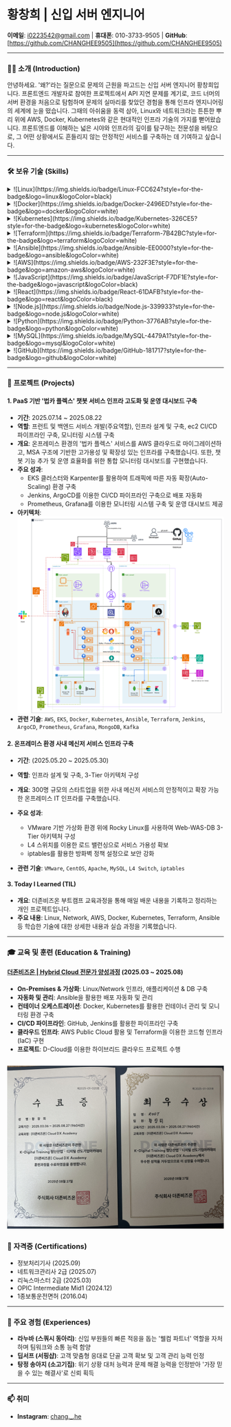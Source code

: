 # 황창희 | 신입 서버 엔지니어

**이메일**: i0223542@gmail.com | **휴대폰**: 010-3733-9505 | **GitHub**: [https://github.com/CHANGHEE9505](https://github.com/CHANGHEE9505)

---

### 🙋‍♂️ **소개 (Introduction)**
안녕하세요. '왜?'라는 질문으로 문제의 근원을 파고드는 신입 서버 엔지니어 황창희입니다. 프론트엔드 개발자로 참여한 프로젝트에서 API 지연 문제를 계기로, 코드 너머의 서버 환경을 처음으로 탐험하며 문제의 실마리를 찾았던 경험을 통해 인프라 엔지니어링의 세계에 눈을 떴습니다. 그때의 아쉬움을 동력 삼아, Linux와 네트워크라는 튼튼한 뿌리 위에 AWS, Docker, Kubernetes와 같은 현대적인 인프라 기술의 가지를 뻗어왔습니다. 프론트엔드를 이해하는 넓은 시야와 인프라의 깊이를 탐구하는 전문성을 바탕으로, 그 어떤 상황에서도 흔들리지 않는 안정적인 서비스를 구축하는 데 기여하고 싶습니다.

---

### 🛠️ **보유 기술 (Skills)**

<details>
  <summary>![Linux](https://img.shields.io/badge/Linux-FCC624?style=for-the-badge&logo=linux&logoColor=black)</summary>
  
  - **기본 설정**: 다양한 배포판 사용 경험 (CentOS, Ubuntu, Rocky Linux, Kali Linux), 네트워크 및 보안 초기 설정, 패키지 관리 (yum, apt), 소유권/허가권에 대한 이해 및 관리
  - **서버 핵심 서비스 구축 및 운영**: Web/WAS (Apache, Nginx) 구축, 가상 호스트 설정 및 부하 분산 구성
  - **네트워크 서비스**: DNS (BIND), DHCP, NFS 서버 구축 및 장애 대응
  - **원격 접속**: SSH, Telnet 등 원격 접속 프로토콜 설정 및 보안 강화
  - **시스템 관리 및 자동화**: Crontab을 활용한 주기적인 작업 스케줄링, Shell script 작성
  - **스토리지 관리**: LVM을 이용한 파티션 생성 및 확장, fstab을 통한 오토마운트 설정
</details>

<details>
  <summary>![Docker](https://img.shields.io/badge/Docker-2496ED?style=for-the-badge&logo=docker&logoColor=white)</summary>
  
  - **이미지 관리**: Dockerfile을 직접 작성하여 커스텀 이미지 빌드, Docker Hub를 이용한 이미지 관리
  - **컨테이너 운영**: Apache, MariaDB 등 주요 애플리케이션의 컨테이너화, 데이터 영속성 관리
  - **네트워크**: Docker Network에 대한 이해 및 컨테이너 간 통신 제어
</details>

<details>
  <summary>![Kubernetes](https://img.shields.io/badge/Kubernetes-326CE5?style=for-the-badge&logo=kubernetes&logoColor=white)</summary>
  
  - **클러스터 구축 및 운영**: On-premise 환경에서 Kubernetes 클러스터 구축, Pod, Deployment, Service, ReplicaSet 등 핵심 오브젝트 운영
  - **트래픽 관리 및 스케일링**: Ingress를 통한 외부 트래픽 제어, HPA를 이용한 트래픽 기반 오토 스케일링
</details>

<details>
  <summary>![Terraform](https://img.shields.io/badge/Terraform-7B42BC?style=for-the-badge&logo=terraform&logoColor=white)</summary>
  
  - **인프라 자동화**: Terraform 코드를 사용하여 AWS 인프라(VPC, Subnet, EC2 등) 정의 및 자동화, 변수, 출력, 모듈을 활용하여 재사용 가능하고 효율적인 코드 작성
</details>

<details>
  <summary>![Ansible](https://img.shields.io/badge/Ansible-EE0000?style=for-the-badge&logo=ansible&logoColor=white)</summary>
  
  - **구성 관리 자동화**: Vagrant로 가상화 테스트 환경을 구축하고 Ansible 플레이북 작성, 다수 서버의 패키지 설치, 설정 변경 등 반복 작업을 자동화
  - **플레이북 작성**: 조건문, 반복문을 활용하여 유연하고 확장성 있는 자동화 스크립트 작성
</details>

<details>
  <summary>![AWS](https://img.shields.io/badge/AWS-232F3E?style=for-the-badge&logo=amazon-aws&logoColor=white)</summary>
  
  - **컴퓨트 & 컨테이너**: EKS, EC2, Lambda
  - **네트워킹 및 콘텐츠 전송**: VPC, Route 53, CloudFront, ALB, API Gateway
  - **스토리지**: S3
  - **보안 및 자격 증명**: IAM, Cognito, ACM
  - **AI / Machine Learning**: Amazon Bedrock
</details>

<details>
  <summary>![JavaScript](https://img.shields.io/badge/JavaScript-F7DF1E?style=for-the-badge&logo=javascript&logoColor=black)</summary>
</details>

<details>
  <summary>![React](https://img.shields.io/badge/React-61DAFB?style=for-the-badge&logo=react&logoColor=black)</summary>
</details>

<details>
  <summary>![Node.js](https://img.shields.io/badge/Node.js-339933?style=for-the-badge&logo=node.js&logoColor=white)</summary>
</details>

<details>
  <summary>![Python](https://img.shields.io/badge/Python-3776AB?style=for-the-badge&logo=python&logoColor=white)</summary>
</details>

<details>
  <summary>![MySQL](https://img.shields.io/badge/MySQL-4479A1?style=for-the-badge&logo=mysql&logoColor=white)</summary>
</details>

<details>
  <summary>![GitHub](https://img.shields.io/badge/GitHub-181717?style=for-the-badge&logo=github&logoColor=white)</summary>
</details>

---

### 🚀 **프로젝트 (Projects)**

#### 1. PaaS 기반 '법카 플렉스' 챗봇 서비스 인프라 고도화 및 운영 대시보드 구축
- **기간**: 2025.07.14 ~ 2025.08.22
- **역할**: 프런트 및 백엔드 서비스 개발(주요역할), 인프라 설계 및 구축, ec2 CI/CD 파이프라인 구축, 모니터링 시스템 구축
- **개요**: 온프레미스 환경의 '법카 플렉스' 서비스를 AWS 클라우드로 마이그레이션하고, MSA 구조에 기반한 고가용성 및 확장성 있는 인프라를 구축했습니다. 또한, 챗봇 기능 추가 및 운영 효율화를 위한 통합 모니터링 대시보드를 구현했습니다.
- **주요 성과**:
    - EKS 클러스터와 Karpenter를 활용하여 트래픽에 따른 자동 확장(Auto-Scaling) 환경 구축
    - Jenkins, ArgoCD를 이용한 CI/CD 파이프라인 구축으로 배포 자동화
    - Prometheus, Grafana를 이용한 모니터링 시스템 구축 및 운영 대시보드 제공
- **아키텍처**:
  ![아키텍처](assets/architecture.png)
- **관련 기술**: `AWS`, `EKS`, `Docker`, `Kubernetes`, `Ansible`, `Terraform`, `Jenkins`, `ArgoCD`, `Prometheus`, `Grafana`, `MongoDB`, `Kafka`

#### 2. 온프레미스 환경 사내 메신저 서비스 인프라 구축
- **기간**: (2025.05.20 ~ 2025.05.30)
- **역할**: 인프라 설계 및 구축, 3-Tier 아키텍처 구성
- **개요**: 300명 규모의 스타트업을 위한 사내 메신저 서비스의 안정적이고 확장 가능한 온프레미스 IT 인프라를 구축했습니다.
- **주요 성과**:
    - VMware 기반 가상화 환경 위에 Rocky Linux를 사용하여 Web-WAS-DB 3-Tier 아키텍처 구성
    - L4 스위치를 이용한 로드 밸런싱으로 서비스 가용성 확보
    - iptables를 활용한 방화벽 정책 설정으로 보안 강화
    
- **관련 기술**: `VMware`, `CentOS`, `Apache`, `MySQL`, `L4 Switch`, `iptables`

#### 3. Today I Learned (TIL)
- **개요**: 더존비즈온 부트캠프 교육과정을 통해 매일 배운 내용을 기록하고 정리하는 개인 프로젝트입니다.
- **주요 내용**: Linux, Network, AWS, Docker, Kubernetes, Terraform, Ansible 등 학습한 기술에 대한 상세한 내용과 실습 과정을 기록했습니다.

---

### 🎓 **교육 및 훈련 (Education & Training)**

#### [더존비즈온 | Hybrid Cloud 전문가 양성과정](https://dx.himedia.co.kr/) (2025.03 ~ 2025.08)
- **On-Premises & 가상화**: Linux/Network 인프라, 애플리케이션 & DB 구축
- **자동화 및 관리**: Ansible을 활용한 배포 자동화 및 관리
- **컨테이너 오케스트레이션**: Docker, Kubernetes를 활용한 컨테이너 관리 및 모니터링 환경 구축
- **CI/CD 파이프라인**: GitHub, Jenkins를 활용한 파이프라인 구축
- **클라우드 인프라**: AWS Public Cloud 활용 및 Terraform을 이용한 코드형 인프라(IaC) 구현
- **프로젝트**: D-Cloud를 이용한 하이브리드 클라우드 프로젝트 수행

![수료증 및 상장](assets/인증.jpg)
---

### 📜 **자격증 (Certifications)**
- 정보처리기사 (2025.09)
- 네트워크관리사 2급 (2025.07)
- 리눅스마스터 2급 (2025.03)
- OPIC Intermediate Mid1 (2024.12)
- 1종보통운전면허 (2016.04)

---

### 🤝 **주요 경험 (Experiences)**

- **라누바 (스쿼시 동아리)**: 신입 부원들의 빠른 적응을 돕는 '웰컴 파트너' 역할을 자처하며 팀워크와 소통 능력 함양
- **딥서프 (서핑샵)**: 고객 맞춤형 응대로 단골 고객 확보 및 고객 관리 능력 인정
- **탕정 송아지 (소고기집)**: 위기 상황 대처 능력과 문제 해결 능력을 인정받아 '가장 믿을 수 있는 해결사'로 신뢰 획득

---

### 📫 **취미**
- **Instagram**: [chang._.he](https://www.instagram.com/chang._.he) 
